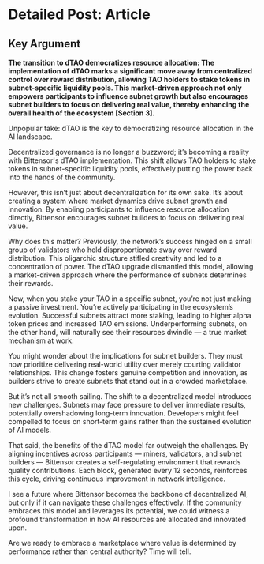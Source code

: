 # Detailed Post: Article

## Key Argument

****The transition to dTAO democratizes resource allocation**: The implementation of dTAO marks a significant move away from centralized control over reward distribution, allowing TAO holders to stake tokens in subnet-specific liquidity pools. This market-driven approach not only empowers participants to influence subnet growth but also encourages subnet builders to focus on delivering real value, thereby enhancing the overall health of the ecosystem [Section 3].**

Unpopular take: dTAO is the key to democratizing resource allocation in the AI landscape.

Decentralized governance is no longer a buzzword; it’s becoming a reality with Bittensor's dTAO implementation. This shift allows TAO holders to stake tokens in subnet-specific liquidity pools, effectively putting the power back into the hands of the community.

However, this isn’t just about decentralization for its own sake. It’s about creating a system where market dynamics drive subnet growth and innovation. By enabling participants to influence resource allocation directly, Bittensor encourages subnet builders to focus on delivering real value.

Why does this matter? Previously, the network’s success hinged on a small group of validators who held disproportionate sway over reward distribution. This oligarchic structure stifled creativity and led to a concentration of power. The dTAO upgrade dismantled this model, allowing a market-driven approach where the performance of subnets determines their rewards. 

Now, when you stake your TAO in a specific subnet, you’re not just making a passive investment. You’re actively participating in the ecosystem’s evolution. Successful subnets attract more staking, leading to higher alpha token prices and increased TAO emissions. Underperforming subnets, on the other hand, will naturally see their resources dwindle — a true market mechanism at work.

You might wonder about the implications for subnet builders. They must now prioritize delivering real-world utility over merely courting validator relationships. This change fosters genuine competition and innovation, as builders strive to create subnets that stand out in a crowded marketplace.

But it’s not all smooth sailing. The shift to a decentralized model introduces new challenges. Subnets may face pressure to deliver immediate results, potentially overshadowing long-term innovation. Developers might feel compelled to focus on short-term gains rather than the sustained evolution of AI models. 

That said, the benefits of the dTAO model far outweigh the challenges. By aligning incentives across participants — miners, validators, and subnet builders — Bittensor creates a self-regulating environment that rewards quality contributions. Each block, generated every 12 seconds, reinforces this cycle, driving continuous improvement in network intelligence.

I see a future where Bittensor becomes the backbone of decentralized AI, but only if it can navigate these challenges effectively. If the community embraces this model and leverages its potential, we could witness a profound transformation in how AI resources are allocated and innovated upon.

Are we ready to embrace a marketplace where value is determined by performance rather than central authority? Time will tell.
